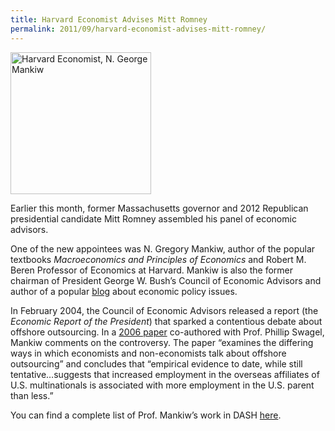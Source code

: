 ```yaml
---
title: Harvard Economist Advises Mitt Romney
permalink: 2011/09/harvard-economist-advises-mitt-romney/
---
```

<img src="{{site.baseurl}}/assets/img/mankiw.jpeg" alt="Harvard Economist, N. George Mankiw" title="Harvard Economist, N. George Mankiw" width="225" height="227" class="floatleft">

Earlier this month, former Massachusetts governor and 2012 Republican presidential candidate Mitt Romney assembled his panel of economic advisors.

One of the new appointees was N. Gregory Mankiw, author of the popular textbooks _Macroeconomics and Principles of Economics_ and Robert M. Beren Professor of Economics at Harvard. Mankiw is also the former chairman of President George W. Bush’s Council of Economic Advisors and author of a popular [blog](http://gregmankiw.blogspot.com/) about economic policy issues.

In February 2004, the Council of Economic Advisors released a report (the _Economic Report of the President_) that sparked a contentious debate about offshore outsourcing. In a [2006 paper](http://nrs.harvard.edu/urn-3:HUL.InstRepos:2770517) co-authored with Prof. Phillip Swagel, Mankiw comments on the controversy. The paper “examines the differing ways in which economists and non-economists talk about offshore outsourcing” and concludes that “empirical evidence to date, while still tentative…suggests that increased employment in the overseas affiliates of U.S. multinationals is associated with more employment in the U.S. parent than less.”

You can find a complete list of Prof. Mankiw’s work in DASH [here](http://dash.harvard.edu/browse?authority=482671c9ec8c2be4df7b7a6cc43dabf7&type=harvardAuthor).
